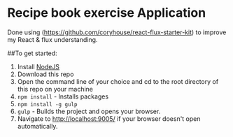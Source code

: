 # Recipe book exercise Application
Done using (https://github.com/coryhouse/react-flux-starter-kit) to improve my React & flux understanding.

##To get started:  
1. Install [NodeJS](http://www.nodejs.org)  
2. Download this repo 
3. Open the command line of your choice and cd to the root directory of this repo on your machine  
4. `npm install` - Installs packages
5. `npm install -g gulp` 
5. `gulp` - Builds the project and opens your browser. 
6. Navigate to [http://localhost:9005/](http://localhost:9005/) if your browser doesn't open automatically.
